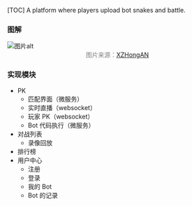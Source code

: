 [TOC]
A platform where players upload bot snakes and battle.

### 图解

<img src="https://ice2604-navi.github.io/asssets/botbattle.jpg" alt="图片alt" title="图片title">

<center><font color=gray>图片来源：<a href="https://gitee.com/XZHongAN/king-of-bots" alt="图片alt" title="图片title">XZHongAN</a> </font></center>

### 实现模块

- PK
  - 匹配界面（微服务）
  - 实时直播（websocket）
  - 玩家 PK（websocket）
  - Bot 代码执行（微服务）
- 对战列表
  - 录像回放
- 排行榜
- 用户中心
  - 注册
  - 登录
  - 我的 Bot
  - Bot 的记录
